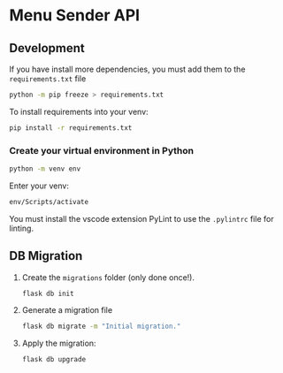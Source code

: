 # Menu Sender API

## Development

If you have install more dependencies, you must add them to the `requirements.txt` file

```bash
python -m pip freeze > requirements.txt
```

To install requirements into your venv:

```bash
pip install -r requirements.txt
```

### Create your virtual environment in Python

```bash
python -m venv env
```

Enter your venv:

```bash
env/Scripts/activate
```

You must install the vscode extension PyLint to use the `.pylintrc` file for linting.

## DB Migration

1. Create the `migrations` folder (only done once!).

    ```bash
    flask db init
    ```

2. Generate a migration file

    ```bash
    flask db migrate -m "Initial migration."
    ```

3. Apply the migration:

    ```bash
    flask db upgrade
    ```
